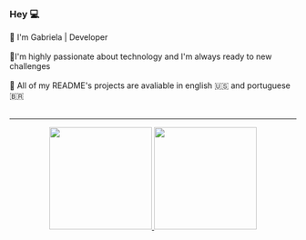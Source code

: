 ### Hey 💻

 🤍 I'm Gabriela | Developer
<br>
<br>
 🤍I'm highly passionate about technology and I'm always ready to new challenges
<br>
<br>
 🤍 All of my README's projects are avaliable in english 🇺🇸 and portuguese 🇧🇷
<br>
<br>


__________________________________________________________________________________________
<div align="center">
  <a href="https://github.com/gabiscltt">
  <img height="180em" src="https://github-readme-stats.vercel.app/api?username=gabiscltt&show_icons=true&theme=dracula&include_all_commits=true&count_private=true"/>
  <img height="180em" src="https://github-readme-stats.vercel.app/api/top-langs/?username=gabiscltt&layout=compact&langs_count=7&theme=dracula"/>
</div>

 
